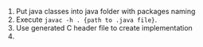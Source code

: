 1. Put java classes into java folder with packages naming
2. Execute ```javac -h . {path to .java file}```. 
3. Use generated C header file to create implementation
4. 